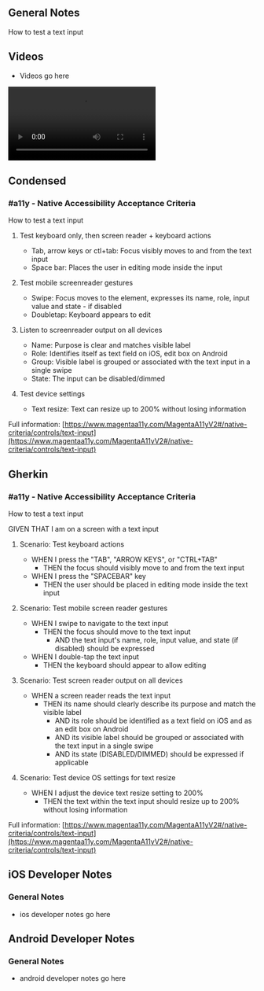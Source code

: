 ## General Notes

How to test a text input

## Videos

- Videos go here
<video controls>
  <source src="media/video/native/button/buttonIosVoiceover.webm" type="video/webm">
  Your browser does not support the video tag.
</video>

## Condensed

### #a11y - Native Accessibility Acceptance Criteria

How to test a text input

1. Test keyboard only, then screen reader + keyboard actions

   - Tab, arrow keys or ctl+tab: Focus visibly moves to and from the text input 
   - Space bar: Places the user in editing mode inside the input

2. Test mobile screenreader gestures

   - Swipe: Focus moves to the element, expresses its name, role, input value and state - if disabled
   - Doubletap: Keyboard appears to edit

3. Listen to screenreader output on all devices

   - Name: Purpose is clear and matches visible label
   - Role: Identifies itself as text field on iOS, edit box on Android
   - Group: Visible label is grouped or associated with the text input in a single swipe
   - State: The input can be disabled/dimmed

4. Test device settings

   - Text resize: Text can resize up to 200% without losing information

Full information: [https://www.magentaa11y.com/MagentaA11yV2#/native-criteria/controls/text-input](https://www.magentaa11y.com/MagentaA11yV2#/native-criteria/controls/text-input)

## Gherkin

### #a11y - Native Accessibility Acceptance Criteria

How to test a text input

GIVEN THAT I am on a screen with a text input

1. Scenario: Test keyboard actions

   - WHEN I press the "TAB", "ARROW KEYS", or "CTRL+TAB" 
      - THEN the focus should visibly move to and from the text input 
   - WHEN I press the "SPACEBAR" key 
      - THEN the user should be placed in editing mode inside the text input 

2. Scenario: Test mobile screen reader gestures

   - WHEN I swipe to navigate to the text input 
      - THEN the focus should move to the text input 
         - AND the text input's name, role, input value, and state (if disabled) should be expressed 
   - WHEN I double-tap the text input 
      - THEN the keyboard should appear to allow editing 

3. Scenario: Test screen reader output on all devices

   - WHEN a screen reader reads the text input 
      - THEN its name should clearly describe its purpose and match the visible label 
         - AND its role should be identified as a text field on iOS and as an edit box on Android 
         - AND its visible label should be grouped or associated with the text input in a single swipe 
         - AND its state (DISABLED/DIMMED) should be expressed if applicable 

4. Scenario: Test device OS settings for text resize

   - WHEN I adjust the device text resize setting to 200%
      - THEN the text within the text input should resize up to 200% without losing information 

Full information: [https://www.magentaa11y.com/MagentaA11yV2#/native-criteria/controls/text-input](https://www.magentaa11y.com/MagentaA11yV2#/native-criteria/controls/text-input)

## iOS Developer Notes
### General Notes
- ios developer notes go here

## Android Developer Notes
### General Notes
- android developer notes go here
